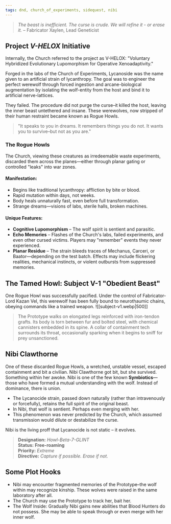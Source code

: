 ```yaml
---
tags: dnd, church_of_experiments, sidequest, nibi
---
```



>*The beast is inefficient. The curse is crude. We will refine it - or erase it.*
> – Fabricator Xaylen, Lead Geneticist

## Project *V-HELOX* Initiative

Internally, the Church referred to the project as V-HELOX: "Voluntary Hybridized Evolutionary Lupomorphism for Operative Xenoadaptivity."

Forged in the labs of the Church of Experiments, Lycanoside was the name given to an artificial strain of lycanthropy. The goal was to engineer the perfect werewolf through forced ingestion and arcane-biological augmentation by isolating the wolf-entity from the host and bind it to artificial nerve-lattices. 

They failed. The procedure did not purge the curse–it killed the host, leaving the inner beast untethered and insane. These werewolves, now stripped of their human restraint became known as Rogue Howls.

> "It speaks to you in dreams. It remembers things you do not. It wants you to survive–but not as you are."

### The Rogue Howls

The Church, viewing these creatures as irredeemable waste experiments, discarded them across the planes—either through planar gating or controlled "leaks" into war zones.

#### Manifestation:

- Begins like traditional lycanthropy: affliction by bite or blood.
- Rapid mutation within days, not weeks.
- Body heals unnaturally fast, even before full transformation.
- Strange dreams—visions of labs, sterile halls, broken machines.

#### Unique Features:

- **Cognitive Lupomorphism** – The wolf spirit is sentient and parasitic.
- **Echo Memories** – Flashes of the Church's labs, failed experiments, and even other cursed victims. Players may "remember" events they never experienced.
- **Planar Residue** – The strain bleeds traces of Mechanus, Carceri, or Baator—depending on the test batch. Effects may include flickering realities, mechanical instincts, or violent outbursts from suppressed memories.

## The Tamed Howl: Subject V-1 "Obedient Beast"

One Rogue Howl was successfully pacified.
Under the control of Fabricator-Lord Kazan Vel, this werewolf has been fully bound to neurothaumic chains, obeying commands like a trained weapon. 
![[subject-v1.webp|500]]

>The Prototype walks on elongated legs reinforced with iron-tendon grafts.
>Its body is torn between fur and bolted steel, with chemical cannisters embedded in its spine.
>A collar of containment tech surrounds its throat, occasionally sparking when it begins to sniff for prey unsanctioned.


## Nibi Clawthorne

One of these discarded Rogue Howls, a wretched, unstable vessel, escaped containment and bit a civilian. Nibi Clawthorne got bit, but she survived. Something within her awoke. 
Nibi is one of the few known **Symbiotics**—those who have formed a mutual understanding with the wolf. Instead of dominance, there is union. 

- The Lycanocide strain, passed down naturally (rather than intravenously or forcefully), retains the full spirit of the original beast.
- In Nibi, that wolf is sentient. Perhaps even merging with her.
- This phenomenon was never predicted by the Church, which assumed transmission would dilute or destabilize the curse. 

Nibi is the living proff that Lycanocide is not static – it evolves.

> **Designation:** _Howl-Beta-7-GLINT_  
> **Status:** **Free-roaming**  
> **Priority:** _Extreme_  
> **Directive:** _Capture if possible. Erase if not._


## Some Plot Hooks

- Nibi may encounter fragmented memories of the Prototype–the wolf within may recognize kinship. These wolves were raised in the same laboratory after all.
- The Church may use the Prototype to track her, bait her.
- The Wolf Inside: Gradually Nibi gains new abilities that Blood Hunters do not possess. She may be able to speak through or even merge with her inner wolf.
